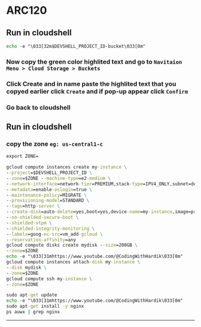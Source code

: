 # ARC120
## Run in cloudshell
```cmd
echo -e "\033[32m$DEVSHELL_PROJECT_ID-bucket\033[0m"
```
### Now copy the green color highlited text and go to `Navitaion Menu > Cloud Storage > Buckets`
### Click Create and in name paste the highlited text that you copyed earlier click `Create` and if pop-up appear click `Confirm`
### Go back to cloudshell
## Run in cloudshell
### copy the zone `eg: us-central1-c`
```cmd
export ZONE=
```
```cmd
gcloud compute instances create my-instance \
--project=$DEVSHELL_PROJECT_ID \
--zone=$ZONE --machine-type=e2-medium \
--network-interface=network-tier=PREMIUM,stack-type=IPV4_ONLY,subnet=default \
--metadata=enable-oslogin=true \
--maintenance-policy=MIGRATE \
--provisioning-model=STANDARD \
--tags=http-server \
--create-disk=auto-delete=yes,boot=yes,device-name=my-instance,image=projects/debian-cloud/global/images/debian-11-bullseye-v20230509,mode=rw,size=10,type=projects/$DEVSHELL_PROJECT_ID/zones/$ZONE/diskTypes/pd-balanced \
--no-shielded-secure-boot \
--shielded-vtpm \
--shielded-integrity-monitoring \
--labels=goog-ec-src=vm_add-gcloud \
--reservation-affinity=any
gcloud compute disks create mydisk --size=200GB \
--zone=$ZONE
echo -e "\033[31mhttps://www.youtube.com/@CodingWithHardik\033[0m"
gcloud compute instances attach-disk my-instance \
--disk mydisk \
--zone=$ZONE
gcloud compute ssh my-instance \
--zone=$ZONE
```
```cmd
sudo apt-get update
echo -e "\033[31mhttps://www.youtube.com/@CodingWithHardik\033[0m"
sudo apt-get install -y nginx
ps auwx | grep nginx
```
____
